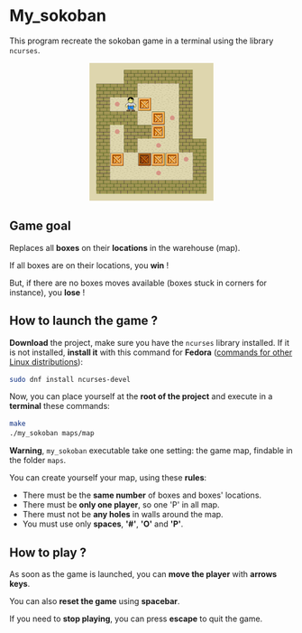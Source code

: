 # My_sokoban

This program recreate the sokoban game in a terminal using the library `ncurses`.

<div align=center>
<img src="asset/Sokoban.gif">
</div>

## Game goal

Replaces all **boxes** on their **locations** in the warehouse (map).

If all boxes are on their locations, you **win** !

But, if there are no boxes moves available (boxes stuck in corners for instance), you **lose** !

## How to launch the game ?

**Download** the project, make sure you have the `ncurses` library installed. If it is not installed, **install it** with this command for **Fedora** ([commands for other Linux distributions](https://www.cyberciti.biz/faq/linux-install-ncurses-library-headers-on-debian-ubuntu-centos-fedora/)):

```bash
sudo dnf install ncurses-devel
```

Now, you can place yourself at the **root of the project** and execute in a **terminal** these commands:

```bash
make
./my_sokoban maps/map
```

**Warning**, `my_sokoban` executable take one setting: the game map, findable in the folder `maps`.

You can create yourself your map, using these **rules**:

- There must be the **same number** of boxes and boxes' locations.
- There must be **only one player**, so one 'P' in all map.
- There must not be **any holes** in walls around the map.
- You must use only **spaces**, **'#'**, **'O'** and **'P'**.

## How to play ?

As soon as the game is launched, you can **move the player** with **arrows keys**.

You can also **reset the game** using **spacebar**.

If you need to **stop playing**, you can press **escape** to quit the game.
